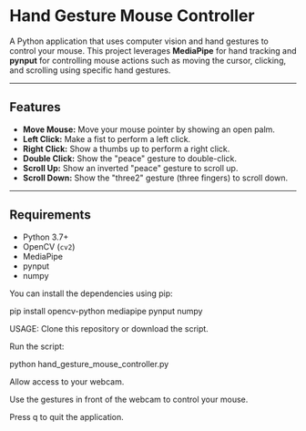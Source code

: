 # Hand Gesture Mouse Controller

A Python application that uses computer vision and hand gestures to control your mouse. This project leverages **MediaPipe** for hand tracking and **pynput** for controlling mouse actions such as moving the cursor, clicking, and scrolling using specific hand gestures.

---

## Features

- **Move Mouse:** Move your mouse pointer by showing an open palm.
- **Left Click:** Make a fist to perform a left click.
- **Right Click:** Show a thumbs up to perform a right click.
- **Double Click:** Show the "peace" gesture to double-click.
- **Scroll Up:** Show an inverted "peace" gesture to scroll up.
- **Scroll Down:** Show the "three2" gesture (three fingers) to scroll down.

---

## Requirements

- Python 3.7+
- OpenCV (`cv2`)
- MediaPipe
- pynput
- numpy

You can install the dependencies using pip:

pip install opencv-python mediapipe pynput numpy


USAGE:
Clone this repository or download the script.

Run the script:

python hand_gesture_mouse_controller.py


Allow access to your webcam.

Use the gestures in front of the webcam to control your mouse.

Press q to quit the application.
